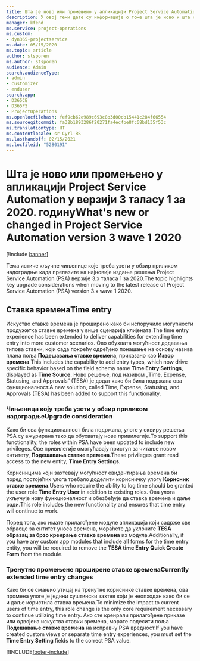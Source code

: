 ```yaml
---
title: Шта је ново или промењено у апликацији Project Service Automation у верзији 3.x таласу 1 за 2020. годину
description: У овој теми дате су информације о томе шта је ново и шта се променило у решењу Project Service Automation у верзији 3 таласу 1 за 2020.
manager: kfend
ms.service: project-operations
ms.custom:
- dyn365-projectservice
ms.date: 05/15/2020
ms.topic: article
author: stsporen
ms.author: stsporen
audience: Admin
search.audienceType:
- admin
- customizer
- enduser
search.app:
- D365CE
- D365PS
- ProjectOperations
ms.openlocfilehash: fef9cb62e989c693c8b3d00cb15441c284f66554
ms.sourcegitcommit: fa32b1893286f20271fa4ec4be8fc68bd135f53c
ms.translationtype: HT
ms.contentlocale: sr-Cyrl-RS
ms.lasthandoff: 02/15/2021
ms.locfileid: "5280191"
---
```

# <a name="whats-new-or-changed-in-project-service-automation-version-3-wave-1-2020"></a><span data-ttu-id="2277d-103">Шта је ново или промењено у апликацији Project Service Automation у верзији 3 таласу 1 за 2020. годину</span><span class="sxs-lookup"><span data-stu-id="2277d-103">What's new or changed in Project Service Automation version 3 wave 1 2020</span></span>

[!include [banner](../includes/psa-now-project-operations.md)]

<span data-ttu-id="2277d-104">Тема истиче кључне чињенице које треба узети у обзир приликом надоградње када прелазите на најновије издање решења Project Service Automation (PSA) верзије 3.x таласа 1 за 2020.</span><span class="sxs-lookup"><span data-stu-id="2277d-104">The topic highlights key upgrade considerations when moving to the latest release of Project Service Automation (PSA) version 3.x wave 1 2020.</span></span>

## <a name="time-entry"></a><span data-ttu-id="2277d-105">Ставка времена</span><span class="sxs-lookup"><span data-stu-id="2277d-105">Time entry</span></span>
<span data-ttu-id="2277d-106">Искуство ставке времена је проширено како би испоручило могућности продужетка ставке времена у више сценарија клијената.</span><span class="sxs-lookup"><span data-stu-id="2277d-106">The time entry experience has been extended to deliver capabilities for extending time entry into more customer scenarios.</span></span> <span data-ttu-id="2277d-107">Ово обухвата могућност додавања типова ставки, који сада покрећу одређено понашање на основу назива плана поља **Подешавања ставке времена**, приказано као **Извор времена**.</span><span class="sxs-lookup"><span data-stu-id="2277d-107">This includes the capability to add entry types, which now drive specific behavior based on the field schema name **Time Entry Settings**, displayed as **Time Source**.</span></span> <span data-ttu-id="2277d-108">Ново решење, под називом „Time, Expense, Statusing, and Approvals“ (TESA) је додат како би била подржана ова функционалност.</span><span class="sxs-lookup"><span data-stu-id="2277d-108">A new solution, called Time, Expense, Statusing, and Approvals (TESA) has been added to support this functionality.</span></span>

### <a name="upgrade-consideration"></a><span data-ttu-id="2277d-109">Чињеница коју треба узети у обзир приликом надоградње</span><span class="sxs-lookup"><span data-stu-id="2277d-109">Upgrade consideration</span></span>
<span data-ttu-id="2277d-110">Како би ова функционалност била подржана, улоге у оквиру решења PSA су ажурирана тако да обухватају нове привилегије.</span><span class="sxs-lookup"><span data-stu-id="2277d-110">To support this functionality, the roles within PSA have been updated to include new privileges.</span></span> <span data-ttu-id="2277d-111">Ове привилегије омогућавају приступ за читање новом ентитету, **Подешавања ставке времена**.</span><span class="sxs-lookup"><span data-stu-id="2277d-111">These privileges grant read access to the new entity, **Time Entry Settings**.</span></span>

<span data-ttu-id="2277d-112">Корисницима који захтевају могућност евидентирања времена би поред постојећих улога требало доделити корисничку улогу **Корисник ставке времена**.</span><span class="sxs-lookup"><span data-stu-id="2277d-112">Users who require the ability to log time should be granted the user role **Time Entry User** in addition to existing roles.</span></span> <span data-ttu-id="2277d-113">Ова улога укључује нову функционалност и обезбеђује да ставка времена и даље ради.</span><span class="sxs-lookup"><span data-stu-id="2277d-113">This role includes the new functionality and ensures that time entry will continue to work.</span></span>

<span data-ttu-id="2277d-114">Поред тога, ако имате прилагођене модуле апликација који садрже све обрасце за ентитет уноса времена, мораћете да уклоните **TESA образац за брзо креирање ставке времена** из модула.</span><span class="sxs-lookup"><span data-stu-id="2277d-114">Additionally, if you have any custom app modules that include all forms for the time entry entity, you will be required to remove the **TESA time Entry Quick Create Form** from the module.</span></span>

### <a name="currently-extended-time-entry-changes"></a><span data-ttu-id="2277d-115">Тренутно промењене проширене ставке времена</span><span class="sxs-lookup"><span data-stu-id="2277d-115">Currently extended time entry changes</span></span>
<span data-ttu-id="2277d-116">Како би се смањио утицај на тренутне кориснике ставке времена, ова промена улоге је једини суштински захтев који је неопходан како би се и даље користила ставка времена.</span><span class="sxs-lookup"><span data-stu-id="2277d-116">To minimize the impact to current users of time entry, this role change is the only core requirement necessary to continue utilizing time entry.</span></span> <span data-ttu-id="2277d-117">Ако сте креирали прилагођене приказе или одвојена искуства ставки времена, морате подесити поља **Подешавање ставке времена** на исправну PSA вредност.</span><span class="sxs-lookup"><span data-stu-id="2277d-117">If you have created custom views or separate time entry experiences, you must set the **Time Entry Setting** fields to the correct PSA value.</span></span>


[!INCLUDE[footer-include](../includes/footer-banner.md)]